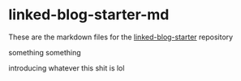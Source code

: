 # linked-blog-starter-md
These are the markdown files for the [linked-blog-starter](https://github.com/matthewwong525/linked-blog-starter) repository

something something

introducing whatever this shit is lol